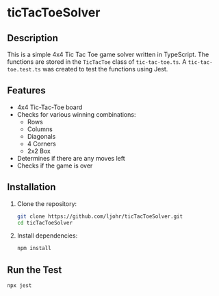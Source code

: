 # ticTacToeSolver

## Description
This is a simple 4x4 Tic Tac Toe game solver written in TypeScript. The functions are stored in the `TicTacToe` class of `tic-tac-toe.ts`. A `tic-tac-toe.test.ts` was created to test the functions using Jest.

## Features
- 4x4 Tic-Tac-Toe board
- Checks for various winning combinations:
  - Rows
  - Columns
  - Diagonals
  - 4 Corners
  - 2x2 Box
- Determines if there are any moves left
- Checks if the game is over

## Installation

1. Clone the repository:

    ```bash
    git clone https://github.com/ljohr/ticTacToeSolver.git
    cd ticTacToeSolver
    ```

2. Install dependencies:

    ```bash
    npm install

## Run the Test
```
npx jest
```
